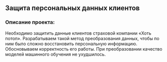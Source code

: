 ## Защита персональных данных клиентов

### Описание проекта: 

Необходимо защитить данные клиентов страховой компании «Хоть потоп». Разрабатываем такой метод преобразования данных, чтобы по ним было сложно восстановить персональную информацию. Обосновываем корректность его работы. При преобразовании качество моделей машинного обучения не ухудшилось.
